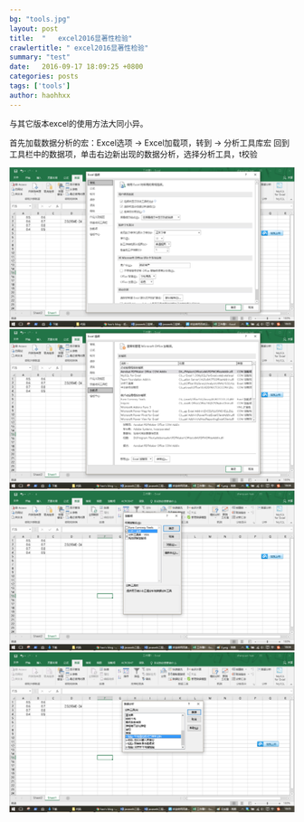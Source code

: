 ```yaml
---
bg: "tools.jpg"
layout: post
title:  "	excel2016显著性检验"
crawlertitle: "	excel2016显著性检验"
summary: "test"
date:   2016-09-17 18:09:25	+0800
categories: posts
tags: ['tools']
author: haohhxx
---
```


与其它版本excel的使用方法大同小异。

首先加载数据分析的宏：Excel选项 → Excel加载项，转到 → 分析工具库宏
回到工具栏中的数据项，单击右边新出现的数据分析，选择分析工具，t校验

![](/assets/images/postimage/20160917180920_969.png)
![](/assets/images/postimage/20160917180930_357.png)
![](/assets/images/postimage/20160917180939_807.png)
![](/assets/images/postimage/20160917180948_880.png)
